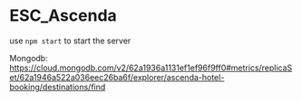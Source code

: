 # ESC_Ascenda
use `npm start` to start the server

Mongodb:
https://cloud.mongodb.com/v2/62a1936a1131ef1ef96f9ff0#metrics/replicaSet/62a1946a522a036eec26ba6f/explorer/ascenda-hotel-booking/destinations/find 